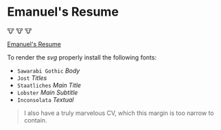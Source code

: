 # Emanuel's Resume

:cow: :cow: :cow:

[Emanuel's Resume](./BecerraSotoEmanuel_resume.pdf)

To render the _svg_ properly install the following fonts:

+ `Sawarabi Gothic` _Body_
+ `Jost` _Titles_
+ `Staatliches` _Main Title_
+ `Lobster` _Main Subtitle_
+ `Inconsolata` _Textual_


> I also have a truly marvelous CV,
which this margin is too narrow to contain.
